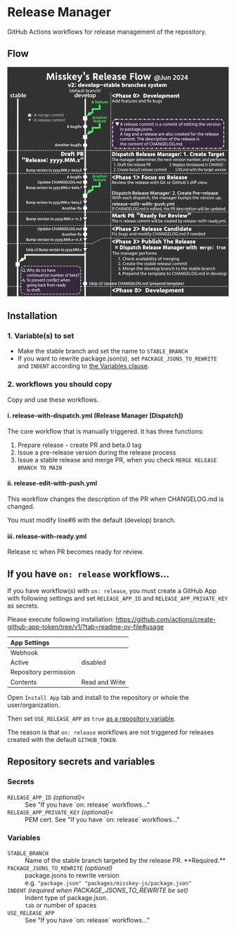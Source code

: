 # Release Manager
GitHub Actions workflows for release management of the repository. 

## Flow
![](flow.png)

## Installation
### 1. Variable(s) to set
- Make the stable branch and set the name to `STABLE_BRANCH`
- If you want to rewrite package.json(s), set `PACKAGE_JSONS_TO_REWRITE` and `INDENT` according to [the Variables clause](#variables).

### 2. workflows you should copy
Copy and use these workflows.

#### ⅰ. release-with-dispatch.yml (Release Manager [Dispatch])
The core workflow that is manually triggered. It has three functions:

1. Prepare release - create PR and beta.0 tag
2. Issue a pre-release version during the release process
3. Issue a stable release and merge PR, when you check `MERGE RELEASE BRANCH TO MAIN`

#### ⅱ. release-edit-with-push.yml
This workflow changes the description of the PR when CHANGELOG.md is changed.

You must modify line#6 with the default (develop) branch.

#### ⅲ. release-with-ready.yml
Release rc when PR becomes ready for review.

## If you have `on: release` workflows...
If you have workflow(s) with `on: release`, you must create a GitHub App with following settings and set `RELEASE_APP_ID` and `RELEASE_APP_PRIVATE_KEY` as secrets.

Please execute following installation: https://github.com/actions/create-github-app-token/tree/v1/?tab=readme-ov-file#usage

|App Settings||
|:--|:--|
|Webhook||
|Active|disabled|
|Repository permission||
|Contents|Read and Write|

Open `Install App` tab and install to the repository or whole the user/organization.

Then set `USE_RELEASE_APP` as `true` [as a repository variable](https://docs.github.com/en/actions/learn-github-actions/variables#creating-configuration-variables-for-a-repository).

The reason is that `on: release` workflows are not triggered for releases created with the default `GITHUB_TOKEN`.

## Repository secrets and variables
### Secrets
<dl>
<dt><code>RELEASE_APP_ID</code> <i>(optional)</i><</dt>
<dd>See "If you have `on: release` workflows..."</dd>
<dt><code>RELEASE_APP_PRIVATE_KEY</code> <i>(optional)</i><</dt>
<dd>PEM cert. See "If you have `on: release` workflows..."</dd>
</dl>

### Variables

<dl>
<dt><code>STABLE_BRANCH</code></dt>
<dd>Name of the stable branch targeted by the release PR. **Required.**</dd>
<dt><code>PACKAGE_JSONS_TO_REWRITE</code> <i>(optional)</i></dt>
<dd>package.jsons to rewrite version<br>e.g. <code>"package.json" "packages/misskey-js/package.json"</code></dd>
<dt><code>INDENT</code> <i>(required when PACKAGE_JSONS_TO_REWRITE be set)</i></dt>
<dd>Indent type of package.json.<br><code>tab</code> or number of spaces</dd>
<dt><code>USE_RELEASE_APP</code></dt>
<dd>See "If you have `on: release` workflows..."</dd>
</dl>
